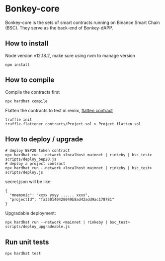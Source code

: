 # Bonkey-core

Bonkey-core is the sets of smart contracts running on Binance Smart Chain (BSC). They serve as the back-end of Bonkey-dAPP.

## How to install

Node version v12.18.2, make sure using nvm to manage version

```
npm install
```

## How to compile

Compile the contracts first

```
npx hardhat compile
```

Flatten the contracts to test in remix,
[flatten contract](https://www.sitepoint.com/flattening-contracts-debugging-remix/)

```
truffle init
truffle-flattener contracts/Project.sol > Project_flatten.sol
```

## How to deploy / upgrade

```
# deploy BEP20 token contract
npx hardhat run --network <localhost mainnet | rinkeby | bsc_test> scripts/deploy_bep20.js
# deploy a project contract
npx hardhat run --network <localhost mainnet | rinkeby | bsc_test> scripts/deploy.js
```

secret.json will be like:

```
{
  "mnemonic": "xxxx yyyy ...... xxxx",
  "projectId": "fa350140428049b8ad42add9ac178781"
}

```

Upgradable deployment:
```
npx hardhat run --network <mainnet | rinkeby | bsc_test> scripts/deploy_upgradeable.js
```

## Run unit tests

```
npx hardhat test
```
